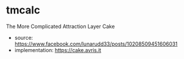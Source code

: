 # tmcalc
The More Complicated Attraction Layer Cake

* source: https://www.facebook.com/lunarudd33/posts/10208509451606031
* implementation: https://cake.avris.it